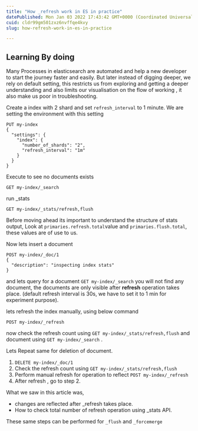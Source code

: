 ```yaml
---
title: "How _refresh work in ES in practice"
datePublished: Mon Jan 03 2022 17:43:42 GMT+0000 (Coordinated Universal Time)
cuid: cldr99gm501zxz6nvffqe4kvy
slug: how-refresh-work-in-es-in-practice

---
```


## Learning By doing 



Many Processes in elasticsearch are automated and help a new developer to start the journey faster and easily. But later instead of digging deeper, we rely on default setting, this restricts us from exploring and getting a deeper understanding and also limits our visualisation on the flow of working , it also make us poor in troubleshooting.  



Create a index with 2 shard and set `refresh_interval` to 1 minute. We are setting the environment with this setting

```
PUT my-index
{
  "settings": {
    "index": {
      "number_of_shards": "2",
      "refresh_interval": "1m"
    }
  }
}
```



Execute to see no documents exists

```
GET my-index/_search
```

run _stats 

```
GET my-index/_stats/refresh,flush
```

Before moving ahead its important to understand the structure of stats output, Look at `primaries.refresh.total`value and `primaries.flush.total`, these values are of use to us.

Now lets insert a document

```
POST my-index/_doc/1
{
  "description": "inspecting index stats"
}
```

and lets query for a document `GET my-index/_search` you will not find any document, the documents are only visible after **refresh** operation takes place. (default refresh interval is 30s, we have to set it to 1 min for experiment purpose).

lets refresh the index manually, using below command

```
POST my-index/_refresh
```

now check the refresh count using `GET my-index/_stats/refresh,flush` and document using `GET my-index/_search` .

Lets Repeat same for deletion of document.

1. `DELETE my-index/_doc/1`
2. Check the refresh count using `GET my-index/_stats/refresh,flush` 
3. Perform manual refresh for operation to reflect `POST my-index/_refresh`
4. After refresh , go to step 2.

What we saw in this article was, 

- changes are reflected after _refresh takes place.
- How to check total number of refresh operation using _stats API.



These same steps can be performed for `_flush` and `_forcemerge`









